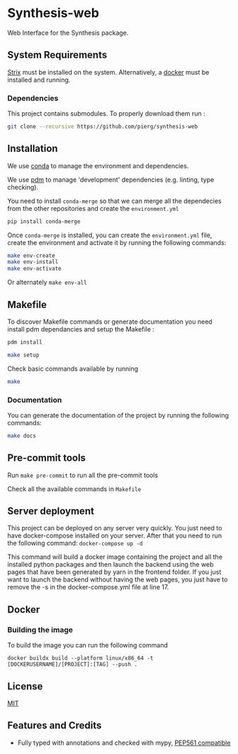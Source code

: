 # Synthesis-web

Web Interface for the Synthesis package.

## System Requirements

[Strix](https://strix.model.in.tum.de) must be installed on the system. Alternatively, a
[docker](https://www.docker.com) must be installed and running.

### Dependencies
This project contains submodules.
To properly download them run :
```bash
git clone --recursive https://github.com/pierg/synthesis-web
```

## Installation

We use
[conda](https://docs.conda.io/projects/conda/en/latest/user-guide/install/index.html) to
manage the environment and dependencies.

We use [pdm](https://github.com/pdm-project/pdm) to manage 'development' dependencies
(e.g. linting, type checking).


You need to install `conda-merge` so that we can merge all the dependecies from the other repositories and create the `environment.yml`
```bash
pip install conda-merge
```

Once `conda-merge` is installed, you can create the `environment.yml` file, create the environment and activate it by running the following commands:
```bash
make env-create
make env-install
make env-activate
```

Or alternately `make env-all`
## Makefile

To discover Makefile commands or generate documentation you need install pdm dependancies and setup the Makefile :
```bash
pdm install
```
```bash
make setup
```
Check basic commands available by running 
```bash
make
```
### Documentation
You can generate the documentation of the project by running the following commands:

```bash
make docs
```


## Pre-commit tools

Run `make pre-commit` to run all the pre-commit tools

Check all the available commands in `Makefile`

## Server deployment

This project can be deployed on any server very quickly. You just need to have docker-compose installed on your server. After that you need to run the following command: `docker-compose up -d`

This command will build a docker image containing the project and all the installed python packages and then launch the backend using the web pages that have been generated by yarn in the frontend folder. If you just want to launch the backend without having the web pages, you just have to remove the -s in the docker-compose.yml file at line 17.

## Docker

### Building the image

To build the image you can run the following command

`docker buildx build --platform linux/x86_64 -t [DOCKERUSERNAME]/[PROJECT]:[TAG] --push .`

## License

[MIT](https://github.com/piergiuseppe/crome-synthesis/blob/master/LICENSE)

## Features and Credits

- Fully typed with annotations and checked with mypy,
  [PEP561 compatible](https://www.python.org/dev/peps/pep-0o561/)
